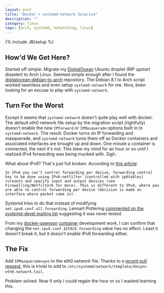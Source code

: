 ```yaml
---
layout: post
title: "Docker + systemd-network Surprise"
description: ""
category: linux
tags: [arch, systemd, networking, linux]
---
```

{% include JB/setup %}

## How'd We Get Here?

Started off simple: Migrate my [DigitalOcean](http://bit.ly/1GdeZrN) Ubuntu droplet (RIP upstart disaster) to Arch Linux.  Seemed simple enough after I found the [digitalocean-debian-to-arch](https://github.com/gh2o/digitalocean-debian-to-arch) repository.  The Debian 8.1 to Arch script worked seamless and even setup `systemd-network` for me.  Nice, been looking for an excuse to play with `systemd-network`.

## Turn For the Worst

Except it seems that `systemd-network` doesn't quite play well with docker.  The default eth0 network file setup by the migration script (rightfully) doesn't enable the new `IPForward` or `IPMasquerade` options built in to `systemd-network`.  The result: Docker turns on IP forwarding and masquerade, and `systemd-network` turns them off as Docker containers and associated interfaces are brought up and down.  One minute a container is connected, the next it's not.  This blew my mind for an hour or so until I realized IPv4 forwarding was being mucked with.  Sigh.

What about IPv6?  That's just full broken.  According to [this article](http://www.tldp.org/HOWTO/Linux+IPv6-HOWTO/proc-sys-net-ipv6..html):

    In IPv6 you can't control forwarding per device, forwarding control has to be done using IPv6-netfilter (controlled with ip6tables) rulesets and specify input and output devices (see Firewalling/Netfilter6 for more). This is different to IPv4, where you are able to control forwarding per device (decision is made on interface where packet came in).

Systemd tries to do that instead of modifying `net.ipv6.conf.all.forwarding`.  Lennart Pottering [commented on the systemd-devel mailing list](http://thread.gmane.org/gmane.comp.sysutils.systemd.devel/32654/focus=32707) suggesting it was never tested.

From my [docker-openvpn](http://bit.ly/1Cv7FN2) [container](http://bit.ly/1eQ50mp) development work, I can confirm that changing the `net.ipv6.conf.$IFACE.forwarding` value has no affect.  Least it doesn't break it, but it doesn't enable IPv6 forwarding either.


## The Fix

Add `IPMasquerade=yes` to the eth0.network file.  Thanks to a [recent pull request](https://github.com/gh2o/digitalocean-debian-to-arch/pull/17), this is trivial to add to `/etc/systemd/network/template/dosync-eth0.network.tail`.

Problem solved.  Now if only I could regain the hour or so I wasted learning this.
